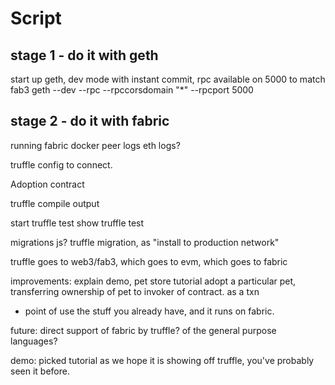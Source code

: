 # Script


## stage 1 - do it with geth

start up geth, dev mode with instant commit, rpc available on 5000 to match fab3
geth --dev --rpc --rpccorsdomain "*" --rpcport 5000



## stage 2 - do it with fabric
running fabric
docker peer logs
eth logs? 

truffle config to connect.

Adoption contract

truffle compile output

start truffle test
show truffle test

migrations js?
truffle migration, as "install to production network"



truffle goes to web3/fab3, which goes to evm, which goes to fabric





improvements:
explain demo, pet store tutorial
adopt a particular pet, transferring ownership of pet to invoker of contract.
as a txn

 - point of use the stuff you already have, and it runs on fabric.

future:
direct support of fabric by truffle? of the general purpose languages?

demo:
picked tutorial as we hope it is showing off truffle, you've probably seen it before.

